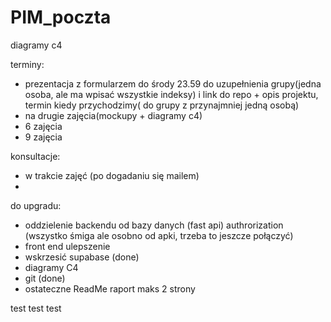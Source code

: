 # PIM_poczta

diagramy c4

terminy:

- prezentacja z formularzem do środy 23.59 do uzupełnienia grupy(jedna osoba, ale ma wpisać wszystkie indeksy) i link do repo + opis projektu, termin kiedy przychodzimy( do grupy z przynajmniej jedną osobą)
- na drugie zajęcia(mockupy + diagramy c4)
- 6 zajęcia
- 9 zajęcia

konsultacje:

- w trakcie zajęć (po dogadaniu się mailem)
-

do upgradu:

- oddzielenie backendu od bazy danych (fast api) authrorization (wszystko śmiga ale osobno od apki, trzeba to jeszcze połączyć)
- front end ulepszenie
- wskrzesić supabase (done)
- diagramy C4
- git (done)
- ostateczne ReadMe raport maks 2 strony

test test test
